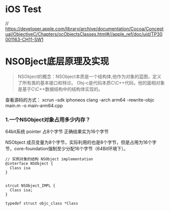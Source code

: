 # iOS Test

// https://developer.apple.com/library/archive/documentation/Cocoa/Conceptual/ObjectiveC/Chapters/ocObjectsClasses.html#//apple_ref/doc/uid/TP30001163-CH11-SW1

# NSOBject底层原理及实现
> NSObject的概念：NSObject本质是一个结构体,他作为对象的蓝图，定义了所有类的基本接口和特诊。
> Obj-c是代码本质C\C++代码，他的面相对象是基于C\C++数据结构中的结构体实现的。

查看源码的方式： xcrun -sdk iphoneos clang -arch arm64 -rewrite-objc main.m -o main-arm64.cpp

### 1.一个NSObject对象占用多少内存？
64bit系统
pointer 占8个字节
正确结果实为16个字节

NSObject 成员变量为8个字节，实际利用的也是8个字节，但是占用为16个字节，core-foundation强制至少分配16个字节（64Bit环境下）。


```
// 实例对象的结构 NSObject implementation
@interface NSObject {
  Class isa
}


strcut NSObject_IMPL {
  Class isa;
}

typedef struct objc_class *Class 



```











